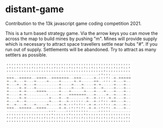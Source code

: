 # distant-game
Contribution to the 13k javascript game coding competition 2021.

This is a turn based strategy game. Via the arrow keys you can move the across the map to build mines by pushing "m". Mines will provide supply which is necessary to attract space travellers settle near hubs "#". If you run out of supply. Settlements will be abandoned. Try to attract as many settlers as possible.

![distant screenshot](distant-big.png)
